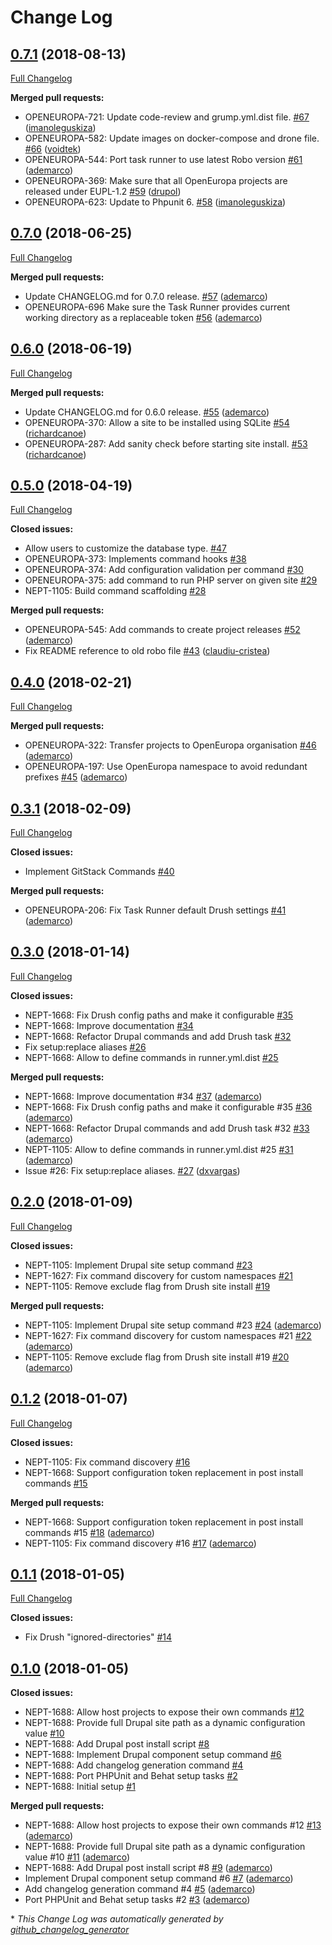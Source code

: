 # Change Log

## [0.7.1](https://github.com/openeuropa/task-runner/tree/0.7.1) (2018-08-13)
[Full Changelog](https://github.com/openeuropa/task-runner/compare/0.7.0...0.7.1)

**Merged pull requests:**

- OPENEUROPA-721: Update code-review and grump.yml.dist file. [\#67](https://github.com/openeuropa/task-runner/pull/67) ([imanoleguskiza](https://github.com/imanoleguskiza))
- OPENEUROPA-582: Update images on docker-compose and drone file. [\#66](https://github.com/openeuropa/task-runner/pull/66) ([voidtek](https://github.com/voidtek))
- OPENEUROPA-544: Port task runner to use latest Robo version [\#61](https://github.com/openeuropa/task-runner/pull/61) ([ademarco](https://github.com/ademarco))
- OPENEUROPA-369: Make sure that all OpenEuropa projects are released under EUPL-1.2 [\#59](https://github.com/openeuropa/task-runner/pull/59) ([drupol](https://github.com/drupol))
- OPENEUROPA-623: Update to Phpunit 6. [\#58](https://github.com/openeuropa/task-runner/pull/58) ([imanoleguskiza](https://github.com/imanoleguskiza))

## [0.7.0](https://github.com/openeuropa/task-runner/tree/0.7.0) (2018-06-25)
[Full Changelog](https://github.com/openeuropa/task-runner/compare/0.6.0...0.7.0)

**Merged pull requests:**

- Update CHANGELOG.md for 0.7.0 release. [\#57](https://github.com/openeuropa/task-runner/pull/57) ([ademarco](https://github.com/ademarco))
- OPENEUROPA-696 Make sure the Task Runner provides current working directory as a replaceable token [\#56](https://github.com/openeuropa/task-runner/pull/56) ([ademarco](https://github.com/ademarco))

## [0.6.0](https://github.com/openeuropa/task-runner/tree/0.6.0) (2018-06-19)
[Full Changelog](https://github.com/openeuropa/task-runner/compare/0.5.0...0.6.0)

**Merged pull requests:**

- Update CHANGELOG.md for 0.6.0 release. [\#55](https://github.com/openeuropa/task-runner/pull/55) ([ademarco](https://github.com/ademarco))
- OPENEUROPA-370: Allow a site to be installed using SQLite [\#54](https://github.com/openeuropa/task-runner/pull/54) ([richardcanoe](https://github.com/richardcanoe))
- OPENEUROPA-287: Add sanity check before starting site install. [\#53](https://github.com/openeuropa/task-runner/pull/53) ([richardcanoe](https://github.com/richardcanoe))

## [0.5.0](https://github.com/openeuropa/task-runner/tree/0.5.0) (2018-04-19)
[Full Changelog](https://github.com/openeuropa/task-runner/compare/0.4.0...0.5.0)

**Closed issues:**

- Allow users to customize the database type. [\#47](https://github.com/openeuropa/task-runner/issues/47)
- OPENEUROPA-373: Implements command hooks [\#38](https://github.com/openeuropa/task-runner/issues/38)
- OPENEUROPA-374: Add configuration validation per command [\#30](https://github.com/openeuropa/task-runner/issues/30)
- OPENEUROPA-375: add command to run PHP server on given site [\#29](https://github.com/openeuropa/task-runner/issues/29)
- NEPT-1105: Build command scaffolding [\#28](https://github.com/openeuropa/task-runner/issues/28)

**Merged pull requests:**

- OPENEUROPA-545: Add commands to create project releases [\#52](https://github.com/openeuropa/task-runner/pull/52) ([ademarco](https://github.com/ademarco))
- Fix README reference to old robo file [\#43](https://github.com/openeuropa/task-runner/pull/43) ([claudiu-cristea](https://github.com/claudiu-cristea))

## [0.4.0](https://github.com/openeuropa/task-runner/tree/0.4.0) (2018-02-21)
[Full Changelog](https://github.com/openeuropa/task-runner/compare/0.3.1...0.4.0)

**Merged pull requests:**

- OPENEUROPA-322: Transfer projects to OpenEuropa organisation [\#46](https://github.com/openeuropa/task-runner/pull/46) ([ademarco](https://github.com/ademarco))
- OPENEUROPA-197: Use OpenEuropa namespace to avoid redundant prefixes [\#45](https://github.com/openeuropa/task-runner/pull/45) ([ademarco](https://github.com/ademarco))

## [0.3.1](https://github.com/openeuropa/task-runner/tree/0.3.1) (2018-02-09)
[Full Changelog](https://github.com/openeuropa/task-runner/compare/0.3.0...0.3.1)

**Closed issues:**

- Implement GitStack Commands [\#40](https://github.com/openeuropa/task-runner/issues/40)

**Merged pull requests:**

- OPENEUROPA-206: Fix Task Runner default Drush settings [\#41](https://github.com/openeuropa/task-runner/pull/41) ([ademarco](https://github.com/ademarco))

## [0.3.0](https://github.com/openeuropa/task-runner/tree/0.3.0) (2018-01-14)
[Full Changelog](https://github.com/openeuropa/task-runner/compare/0.2.0...0.3.0)

**Closed issues:**

- NEPT-1668: Fix Drush config paths and make it configurable [\#35](https://github.com/openeuropa/task-runner/issues/35)
- NEPT-1668: Improve documentation [\#34](https://github.com/openeuropa/task-runner/issues/34)
- NEPT-1668: Refactor Drupal commands and add Drush task [\#32](https://github.com/openeuropa/task-runner/issues/32)
- Fix setup:replace aliases [\#26](https://github.com/openeuropa/task-runner/issues/26)
- NEPT-1668: Allow to define commands in runner.yml.dist [\#25](https://github.com/openeuropa/task-runner/issues/25)

**Merged pull requests:**

- NEPT-1668: Improve documentation \#34 [\#37](https://github.com/openeuropa/task-runner/pull/37) ([ademarco](https://github.com/ademarco))
- NEPT-1668: Fix Drush config paths and make it configurable \#35 [\#36](https://github.com/openeuropa/task-runner/pull/36) ([ademarco](https://github.com/ademarco))
- NEPT-1668: Refactor Drupal commands and add Drush task \#32 [\#33](https://github.com/openeuropa/task-runner/pull/33) ([ademarco](https://github.com/ademarco))
- NEPT-1105: Allow to define commands in runner.yml.dist \#25 [\#31](https://github.com/openeuropa/task-runner/pull/31) ([ademarco](https://github.com/ademarco))
- Issue \#26: Fix setup:replace aliases. [\#27](https://github.com/openeuropa/task-runner/pull/27) ([dxvargas](https://github.com/dxvargas))

## [0.2.0](https://github.com/openeuropa/task-runner/tree/0.2.0) (2018-01-09)
[Full Changelog](https://github.com/openeuropa/task-runner/compare/0.1.2...0.2.0)

**Closed issues:**

- NEPT-1105: Implement Drupal site setup command [\#23](https://github.com/openeuropa/task-runner/issues/23)
- NEPT-1627: Fix command discovery for custom namespaces [\#21](https://github.com/openeuropa/task-runner/issues/21)
- NEPT-1105: Remove exclude flag from Drush site install [\#19](https://github.com/openeuropa/task-runner/issues/19)

**Merged pull requests:**

- NEPT-1105: Implement Drupal site setup command \#23 [\#24](https://github.com/openeuropa/task-runner/pull/24) ([ademarco](https://github.com/ademarco))
- NEPT-1627: Fix command discovery for custom namespaces \#21 [\#22](https://github.com/openeuropa/task-runner/pull/22) ([ademarco](https://github.com/ademarco))
- NEPT-1105: Remove exclude flag from Drush site install \#19 [\#20](https://github.com/openeuropa/task-runner/pull/20) ([ademarco](https://github.com/ademarco))

## [0.1.2](https://github.com/openeuropa/task-runner/tree/0.1.2) (2018-01-07)
[Full Changelog](https://github.com/openeuropa/task-runner/compare/0.1.1...0.1.2)

**Closed issues:**

- NEPT-1105: Fix command discovery [\#16](https://github.com/openeuropa/task-runner/issues/16)
- NEPT-1668: Support configuration token replacement in post install commands [\#15](https://github.com/openeuropa/task-runner/issues/15)

**Merged pull requests:**

- NEPT-1668: Support configuration token replacement in post install commands \#15 [\#18](https://github.com/openeuropa/task-runner/pull/18) ([ademarco](https://github.com/ademarco))
- NEPT-1105: Fix command discovery \#16 [\#17](https://github.com/openeuropa/task-runner/pull/17) ([ademarco](https://github.com/ademarco))

## [0.1.1](https://github.com/openeuropa/task-runner/tree/0.1.1) (2018-01-05)
[Full Changelog](https://github.com/openeuropa/task-runner/compare/0.1.0...0.1.1)

**Closed issues:**

- Fix Drush "ignored-directories" [\#14](https://github.com/openeuropa/task-runner/issues/14)

## [0.1.0](https://github.com/openeuropa/task-runner/tree/0.1.0) (2018-01-05)
**Closed issues:**

- NEPT-1688: Allow host projects to expose their own commands [\#12](https://github.com/openeuropa/task-runner/issues/12)
- NEPT-1688: Provide full Drupal site path as a dynamic configuration value [\#10](https://github.com/openeuropa/task-runner/issues/10)
- NEPT-1688: Add Drupal post install script [\#8](https://github.com/openeuropa/task-runner/issues/8)
- NEPT-1688: Implement Drupal component setup command [\#6](https://github.com/openeuropa/task-runner/issues/6)
- NEPT-1688: Add changelog generation command [\#4](https://github.com/openeuropa/task-runner/issues/4)
- NEPT-1688: Port PHPUnit and Behat setup tasks [\#2](https://github.com/openeuropa/task-runner/issues/2)
- NEPT-1688: Initial setup [\#1](https://github.com/openeuropa/task-runner/issues/1)

**Merged pull requests:**

- NEPT-1688: Allow host projects to expose their own commands \#12 [\#13](https://github.com/openeuropa/task-runner/pull/13) ([ademarco](https://github.com/ademarco))
- NEPT-1688: Provide full Drupal site path as a dynamic configuration value \#10 [\#11](https://github.com/openeuropa/task-runner/pull/11) ([ademarco](https://github.com/ademarco))
- NEPT-1688: Add Drupal post install script \#8 [\#9](https://github.com/openeuropa/task-runner/pull/9) ([ademarco](https://github.com/ademarco))
- Implement Drupal component setup command \#6 [\#7](https://github.com/openeuropa/task-runner/pull/7) ([ademarco](https://github.com/ademarco))
- Add changelog generation command \#4 [\#5](https://github.com/openeuropa/task-runner/pull/5) ([ademarco](https://github.com/ademarco))
- Port PHPUnit and Behat setup tasks \#2 [\#3](https://github.com/openeuropa/task-runner/pull/3) ([ademarco](https://github.com/ademarco))



\* *This Change Log was automatically generated by [github_changelog_generator](https://github.com/skywinder/Github-Changelog-Generator)*